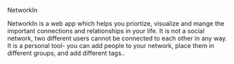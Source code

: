 NetworkIn

NetworkIn is a web app which helps you priortize, visualize and mange the important connections and relationships in your life. It is not a social network, two different users cannot be connected to each other in any way. It is a personal tool- you can add people to your network, place them in different groups, and add different tags..
